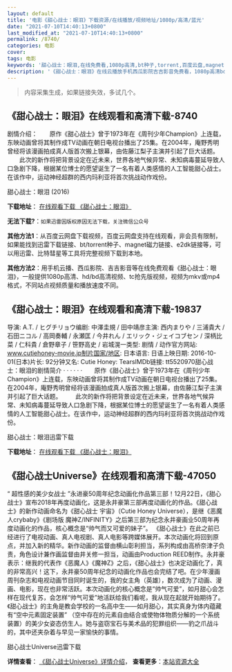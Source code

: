 ```yaml
---
layout: default
title: '电影《甜心战士：眼泪》下载资源/在线播放/视频地址/1080p/高清/蓝光'
date: "2021-07-10T14:40:13+0800"
last_modified_at: "2021-07-10T14:40:13+0800"
permalink: /8740/
categories: 电影
cover:
tags: 电影
keywords: '甜心战士：眼泪,在线免费看,1080p高清,bt种子,torrent,百度云盘,magnet,磁力链,迅雷下载资源'
description: '《甜心战士：眼泪》在线云播放手机西瓜影院吉吉影音免费看，1080p高清bd/hd未删减完整版和tc抢先枪版，mkv/mp4格式，附带bt/torrent种子、magnet/磁力链、百度云盘、网盘资源迅雷下载链接'
---
```


>内容采集生成，如果链接失效，多试几个。


## 《甜心战士：眼泪》在线观看和高清下载-8740

剧情介绍：　　原作《甜心战士》曾于1973年在《周刊少年Champion》上连载，东映动画曾将其制作成TV动画在朝日电视台播出了25集。在2004年，庵野秀明曾经将该漫画拍成真人版首次搬上银幕，由佐藤江梨子主演并引起了巨大话题。 　　此次的新作将把背景设定在近未来，世界各地气候异常、未知病毒蔓延导致人口急剧下降，根据某位博士的愿望诞生了一名有着人类感情的人工智能甜心战士。在该作中，运动神经超群的西内玛利亚将首次挑战动作戏份。


甜心战士：眼泪 (2016)

**下载地址**： [在线观看下载 《甜心战士：眼泪》](https://www.btbtdy.me/btdy/dy10529.html) 


**无法下载?**：`如果迅雷因版权原因无法下载，关注微信公众号 `

**其他方法1**：从百度云网盘下载视频，百度云网盘支持在线观看，非会员有限制，如果能找到迅雷下载链接、bt/torrent种子、magnet磁力链接、e2dk链接等，可以用迅雷、比特彗星等工具将完整视频下载到本地。

**其他方法2**：用手机云播、西瓜影院、吉吉影音等在线免费观看《甜心战士：眼泪》，一般提供1080p高清、hd/bd高清视频、tc抢先版视频，视频为mkv或mp4格式，不同站点视频质量和播放速度不同。


## 《甜心战士：眼泪》在线观看和高清下载-19837

导演: A.T. / ヒグチリョウ编剧: 中澤圭規 / 田中靖彦主演: 西内まりや / 三浦貴大 / 石田ニコル / 高岡奏輔 / 永瀬匡 / 今井れん / エリック・ジェイコブセン / 深柄比菜 / 仁科貴 / 倉野章子 / 笹野高史 / 岩城滉一类型: 剧情 / 动作官方网站: www.cutiehoney-movie.jp制片国家/地区: 日本语言: 日语上映日期: 2016-10-01(日本)片长: 92分钟又名: Cutie Honey: TearsIMDb链接: tt5520970甜心战士：眼泪的剧情简介 · · · · · ·　　原作《甜心战士》曾于1973年在《周刊少年Champion》上连载，东映动画曾将其制作成TV动画在朝日电视台播出了25集。在2004年，庵野秀明曾经将该漫画拍成真人版首次搬上银幕，由佐藤江梨子主演并引起了巨大话题。 　　此次的新作将把背景设定在近未来，世界各地气候异常、未知病毒蔓延导致人口急剧下降，根据某位博士的愿望诞生了一名有着人类感情的人工智能甜心战士。在该作中，运动神经超群的西内玛利亚将首次挑战动作戏份。


甜心战士：眼泪迅雷下载

**下载地址**： [在线观看下载 《甜心战士：眼泪》](https://www.993dy.com//vod-detail-id-26121.html) 


## 《甜心战士Universe》在线观看和高清下载-47050

“ 超性感的美少女战士 ”永进豪50周年纪念动画化作品第三部！12月22日，《甜心战士》宣布2018年再度动画化，这是永井豪第三部再度动画化的作品。《甜心战士》的新作动画命名为《甜心战士 宇宙》（Cutie Honey Universe），是继《恶魔人crybaby》《剧场版 魔神Z/INFINITY》之后第三部为纪念永井豪画业50周年再度动画化的作品，核心概念是“帅气而又可爱的妹子”。 《甜心战士》在此之前已经进行了电视动画、真人电视剧、真人电影等跨媒体展开。本次动画化将回到原点，并加入新的精华。新作动画的监督由横山彰利担当，系列构成由高桥奈津子负责，角色设计兼作画监督由井关修一担当，动画由Production REED制作。永井豪表示：继我的代表作《恶魔人》《魔神Z》之后，《甜心战士》也决定动画化了，真的非常高兴！这下，永井豪50周年纪念的动画化作品也会完结了吧。在少年漫画周刊杂志和电视动画节目同时诞生的，我的女主角（英雄），数次成为了动画、漫画、电影，现在也非常活跃。本次动画化的核心概念是“帅气可爱”，如月甜心会怎样在现代复苏，会怎样“帅气可爱”地活跃给我们看呢，我从现在起就开始期待了。《甜心战士》的主角是教会学校的一名高中生——如月甜心，其实真身为体内蕴藏有“空中元素固定装置” （空中存在的元素自由结合或使物体物质分解的一个系统装置）的美少女姿态仿生人。她与盗窃宝石与美术品的犯罪组织——豹之爪战斗的，其中还夹杂着与早见一家愉快的事情。


甜心战士Universe迅雷下载

**详情查看**： [《甜心战士Universe》详情介绍](/movie/47050/)， **查看更多**：[本站资源大全](/movie/t/all/)


